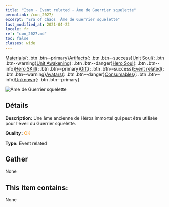 ```yaml
---
title: "Item - Event related - Âme de Guerrier squelette"
permalink: /con_2027/
excerpt: "Era of Chaos  Âme de Guerrier squelette"
last_modified_at: 2021-04-22
locale: fr
ref: "con_2027.md"
toc: false
classes: wide
---
```

 [Materials](/ItemsFR/){: .btn .btn--primary}[Artifacts](/ItemsFR/Artifacts/){: .btn .btn--success}[Unit Soul](/ItemsFR/UnitSoul/){: .btn .btn--warning}[Unit Awakening](/ItemsFR/UnitAwakening/){: .btn .btn--danger}[Hero Soul](/ItemsFR/HeroSoul/){: .btn .btn--info}[Hero SKill](/ItemsFR/HeroSkill/){: .btn .btn--primary}[Gift](/ItemsFR/Gift/){: .btn .btn--success}[Event related](/ItemsFR/Events/){: .btn .btn--warning}[Avatars](/ItemsFR/Avatars/){: .btn .btn--danger}[Consumables](/ItemsFR/Consumables/){: .btn .btn--info}[Unknown](/ItemsFR/Unknown/){: .btn .btn--primary}

 ![Âme de Guerrier squelette](/images/t/juexing_301.png)

## Détails
 **Description:** Une âme ancienne de Héros immortel qui peut être utilisée pour l'éveil du Guerrier squelette.

 **Quality:** <span style="color: #FF8C00">OK</span>

 **Type:** Event related

## Gather

  None

## This item contains:

  None

